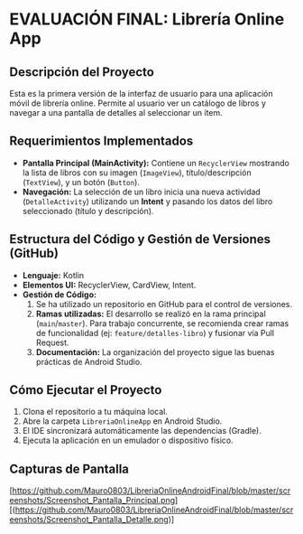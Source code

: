 # EVALUACIÓN FINAL: Librería Online App

## Descripción del Proyecto
Esta es la primera versión de la interfaz de usuario para una aplicación móvil de librería online. Permite al usuario ver un catálogo de libros y navegar a una pantalla de detalles al seleccionar un ítem.

## Requerimientos Implementados
* **Pantalla Principal (MainActivity):** Contiene un `RecyclerView` mostrando la lista de libros con su imagen (`ImageView`), título/descripción (`TextView`), y un botón (`Button`).
* **Navegación:** La selección de un libro inicia una nueva actividad (`DetalleActivity`) utilizando un **Intent** y pasando los datos del libro seleccionado (título y descripción).

## Estructura del Código y Gestión de Versiones (GitHub)
* **Lenguaje:** Kotlin
* **Elementos UI:** RecyclerView, CardView, Intent.
* **Gestión de Código:**
    1. Se ha utilizado un repositorio en GitHub para el control de versiones.
    2. **Ramas utilizadas:** El desarrollo se realizó en la rama principal (`main`/`master`). Para trabajo concurrente, se recomienda crear ramas de funcionalidad (ej: `feature/detalles-libro`) y fusionar vía Pull Request.
    3. **Documentación:** La organización del proyecto sigue las buenas prácticas de Android Studio.

## Cómo Ejecutar el Proyecto
1. Clona el repositorio a tu máquina local.
2. Abre la carpeta `LibreriaOnlineApp` en Android Studio.
3. El IDE sincronizará automáticamente las dependencias (Gradle).
4. Ejecuta la aplicación en un emulador o dispositivo físico.

## Capturas de Pantalla
[https://github.com/Mauro0803/LibreriaOnlineAndroidFinal/blob/master/screenshots/Screenshot_Pantalla_Principal.png]
[(https://github.com/Mauro0803/LibreriaOnlineAndroidFinal/blob/master/screenshots/Screenshot_Pantalla_Detalle.png)]
